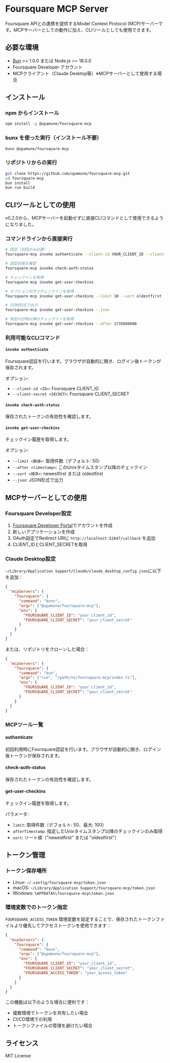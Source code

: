 # Foursquare MCP Server

Foursquare APIとの連携を提供するModel Context Protocol (MCP)サーバーです。MCPサーバーとしての動作に加え、CLIツールとしても使用できます。

## 必要な環境

- [Bun](https://bun.sh/) >= 1.0.0 または Node.js >= 18.0.0
- Foursquare Developer アカウント
- MCPクライアント（Claude Desktop等）※MCPサーバーとして使用する場合

## インストール

### npm からインストール

```bash
npm install -g @upamune/foursquare-mcp
```

### bunx を使った実行（インストール不要）

```bash
bunx @upamune/foursquare-mcp
```

### リポジトリからの実行

```bash
git clone https://github.com/upamune/foursquare-mcp.git
cd foursquare-mcp
bun install
bun run build
```

## CLIツールとしての使用

v0.2.0から、MCPサーバーを起動せずに直接CLIコマンドとして使用できるようになりました。

### コマンドラインから直接実行

```bash
# 認証（初回のみ必要）
foursquare-mcp invoke authenticate --client-id YOUR_CLIENT_ID --client-secret YOUR_CLIENT_SECRET

# 認証状態を確認
foursquare-mcp invoke check-auth-status

# チェックインを取得
foursquare-mcp invoke get-user-checkins

# オプション付きでチェックインを取得
foursquare-mcp invoke get-user-checkins --limit 10 --sort oldestfirst

# JSON形式で出力
foursquare-mcp invoke get-user-checkins --json

# 特定の日時以降のチェックインを取得
foursquare-mcp invoke get-user-checkins --after 1735689600
```

### 利用可能なCLIコマンド

#### `invoke authenticate`
Foursquare認証を行います。ブラウザが自動的に開き、ログイン後トークンが保存されます。

オプション:
- `--client-id <ID>`: Foursquare CLIENT_ID
- `--client-secret <SECRET>`: Foursquare CLIENT_SECRET

#### `invoke check-auth-status`
保存されたトークンの有効性を確認します。

#### `invoke get-user-checkins`
チェックイン履歴を取得します。

オプション:
- `--limit <数値>`: 取得件数（デフォルト: 50）
- `--after <timestamp>`: このUnixタイムスタンプ以降のチェックイン
- `--sort <順序>`: newestfirst または oldestfirst
- `--json`: JSON形式で出力

## MCPサーバーとしての使用

### Foursquare Developer設定

1. [Foursquare Developer Portal](https://developer.foursquare.com/)でアカウントを作成
2. 新しいアプリケーションを作成  
3. OAuth設定でRedirect URIに `http://localhost:52847/callback` を追加
4. CLIENT_IDとCLIENT_SECRETを取得

### Claude Desktop設定

`~/Library/Application Support/Claude/claude_desktop_config.json`に以下を追加：

```json
{
  "mcpServers": {
    "foursquare": {
      "command": "bunx",
      "args": ["@upamune/foursquare-mcp"],
      "env": {
        "FOURSQUARE_CLIENT_ID": "your_client_id",
        "FOURSQUARE_CLIENT_SECRET": "your_client_secret"
      }
    }
  }
}
```

または、リポジトリをクローンした場合：

```json
{
  "mcpServers": {
    "foursquare": {
      "command": "bun",
      "args": ["run", "/path/to/foursquare-mcp/index.ts"],
      "env": {
        "FOURSQUARE_CLIENT_ID": "your_client_id",
        "FOURSQUARE_CLIENT_SECRET": "your_client_secret"
      }
    }
  }
}
```

### MCPツール一覧

#### authenticate
初回利用時にFoursquare認証を行います。ブラウザが自動的に開き、ログイン後トークンが保存されます。

#### check-auth-status
保存されたトークンの有効性を確認します。

#### get-user-checkins
チェックイン履歴を取得します。

パラメータ:
- `limit`: 取得件数（デフォルト: 50、最大: 100）
- `afterTimestamp`: 指定したUnixタイムスタンプ以降のチェックインのみ取得
- `sort`: ソート順（"newestfirst" または "oldestfirst"）

## トークン管理

### トークン保存場所

- Linux: `~/.config/foursquare-mcp/token.json`
- macOS: `~/Library/Application Support/foursquare-mcp/token.json`
- Windows: `%APPDATA%\foursquare-mcp\token.json`

### 環境変数でのトークン指定

`FOURSQUARE_ACCESS_TOKEN` 環境変数を設定することで、保存されたトークンファイルより優先してアクセストークンを使用できます：

```json
{
  "mcpServers": {
    "foursquare": {
      "command": "bunx",
      "args": ["@upamune/foursquare-mcp"],
      "env": {
        "FOURSQUARE_CLIENT_ID": "your_client_id",
        "FOURSQUARE_CLIENT_SECRET": "your_client_secret",
        "FOURSQUARE_ACCESS_TOKEN": "your_access_token"
      }
    }
  }
}
```

この機能は以下のような場合に便利です：
- 複数環境でトークンを共有したい場合
- CI/CD環境での利用
- トークンファイルの管理を避けたい場合

## ライセンス

MIT License

